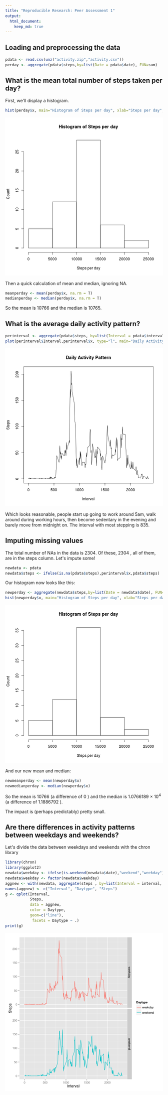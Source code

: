 ```yaml
---
title: "Reproducible Research: Peer Assessment 1"
output: 
  html_document:
    keep_md: true
---
```



## Loading and preprocessing the data

```r
pdata <- read.csv(unz("activity.zip","activity.csv"))
perday <- aggregate(pdata$steps,by=list(Date = pdata$date), FUN=sum)
```

## What is the mean total number of steps taken per day?
First, we'll display a histogram.

```r
hist(perday$x, main="Histogram of Steps per day", xlab="Steps per day", ylab="Count")
```

![plot of chunk unnamed-chunk-2](figure/unnamed-chunk-2-1.png) 

Then a quick calculation of mean and median, ignoring NA.


```r
meanperday <- mean(perday$x, na.rm = T)
medianperday <- median(perday$x, na.rm = T)
```

So the mean is 10766 and the median is 10765.

## What is the average daily activity pattern?

```r
perinterval <- aggregate(pdata$steps, by=list(Interval = pdata$interval), FUN="mean", na.rm = TRUE, na.action="na.pass")
plot(perinterval$Interval,perinterval$x, type="l", main="Daily Activity Pattern", xlab="Interval", ylab="Steps")
```

![plot of chunk unnamed-chunk-4](figure/unnamed-chunk-4-1.png) 

Which looks reasonable, people start up going to work around 5am, walk around during working hours, then become sedentary in the evening and barely move from midnight on. The interval with most stepping is 835.

## Imputing missing values

The total number of NAs in the data is 2304. Of these, 2304 , all of them, are in the steps column. Let's impute some!


```r
newdata <- pdata
newdata$steps <- ifelse(is.na(pdata$steps),perinterval$x,pdata$steps)
```

Our histogram now looks like this:

```r
newperday <- aggregate(newdata$steps,by=list(Date = newdata$date), FUN=sum)
hist(newperday$x, main="Histogram of Steps per day", xlab="Steps per day", ylab="Count")
```

![plot of chunk unnamed-chunk-6](figure/unnamed-chunk-6-1.png) 

And our new mean and median:


```r
newmeanperday <- mean(newperday$x)
newmedianperday <- median(newperday$x)
```

So the mean is 10766 (a difference of 0 ) and the median is 1.0766189 &times; 10<sup>4</sup> (a difference of 1.1886792 ).

The impact is (perhaps predictably) pretty small.

## Are there differences in activity patterns between weekdays and weekends?
Let's divide the data between weekdays and weekends with the chron library

```r
library(chron)
library(ggplot2)
newdata$weekday <- ifelse(is.weekend(newdata$date),"weekend","weekday")
newdata$weekday <- factor(newdata$weekday)
aggnew <- with(newdata, aggregate(steps , by=list(Interval = interval, Daytype = weekday), FUN=mean))
names(aggnew) <- c("Interval", "Daytype", "Steps")
g <- qplot(Interval, 
           Steps, 
           data = aggnew, 
           color = Daytype,
           geom=c("line"),
            facets = Daytype ~ .)
print(g)
```

![plot of chunk unnamed-chunk-8](figure/unnamed-chunk-8-1.png) 


